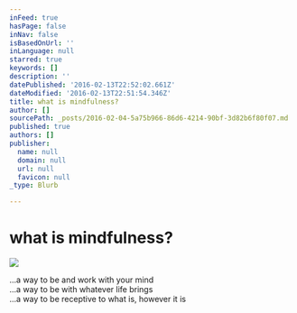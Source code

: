 ```yaml
---
inFeed: true
hasPage: false
inNav: false
isBasedOnUrl: ''
inLanguage: null
starred: true
keywords: []
description: ''
datePublished: '2016-02-13T22:52:02.661Z'
dateModified: '2016-02-13T22:51:54.346Z'
title: what is mindfulness?
author: []
sourcePath: _posts/2016-02-04-5a75b966-86d6-4214-90bf-3d82b6f80f07.md
published: true
authors: []
publisher:
  name: null
  domain: null
  url: null
  favicon: null
_type: Blurb

---
```

# what is mindfulness?
![](https://s3-us-west-2.amazonaws.com/the-grid-img/p/f7d5a30807d2124c1b2ac690279307e1f1d25ec1.jpg)

...a way to be and work with your mind  
...a way to be with whatever life brings  
...a way to be receptive to what is, however it is